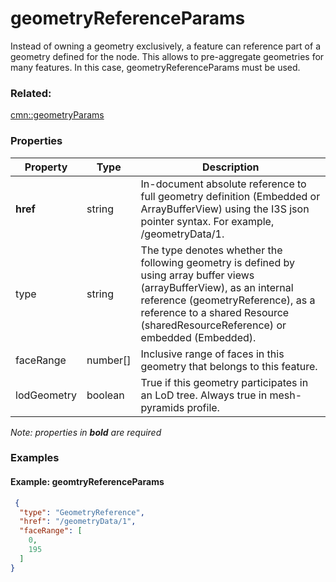 # geometryReferenceParams

Instead of owning a geometry exclusively, a feature can reference part of a geometry defined for the node. This allows to pre-aggregate geometries for many features. In this case, geometryReferenceParams must be used.

### Related:

[cmn::geometryParams](geometryParams.cmn.md)
### Properties

| Property | Type | Description |
| --- | --- | --- |
| **href** | string | In-document absolute reference to full geometry definition (Embedded or ArrayBufferView) using the I3S json pointer syntax. For example, /geometryData/1. |
| type | string | The type denotes whether the following geometry is defined by using array buffer views (arrayBufferView), as an internal reference (geometryReference), as a reference to a shared Resource (sharedResourceReference) or embedded (Embedded). |
| faceRange | number[] | Inclusive range of faces in this geometry that belongs to this feature. |
| lodGeometry | boolean | True if this geometry participates in an LoD tree. Always true in mesh-pyramids profile. |

*Note: properties in **bold** are required*

### Examples 

#### Example: geomtryReferenceParams 

```json
 {
  "type": "GeometryReference",
  "href": "/geometryData/1",
  "faceRange": [
    0,
    195
  ]
} 
```

